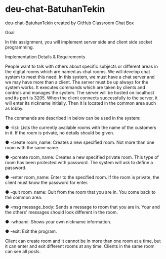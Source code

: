 # deu-chat-BatuhanTekin
deu-chat-BatuhanTekin created by GitHub Classroom
Chat Box 

Goal

In this assignment, you will implement server side and client side socket programming.

Implementation Details & Requirements

People want to talk with others about specific subjects or different areas in the digital rooms
which are named as chat rooms. We will develop chat system to meet this need. In this
system, we must have a chat server and we may have more than a client.
The server must be up always for the system works. It executes commands which are taken
by clients and controls and manages the system. The server will be hosted on localhost
and its port is 3205. When the client connects successfully to the server, it will enter its
nickname initially. Then it is located in the common area such as lobby.

The commands are described in below can be used in the system:

● -list: Lists the currently available rooms with the name of the customers in it. If the
room is private, no details should be given.

● -create room_name: Creates a new specified room. Not more than one room with
the same name.

● -pcreate room_name: Creates a new specified private room. This type of room has
been protected with password. The system will ask to define a password.

● -enter room_name: Enter to the specified room. If the room is private, the client
must know the password for enter.

● -quit room_name: Quit from the room that you are in. You come back to the
common area.

● -msg message_body: Sends a message to room that you are in. Your and the
others' messages should look different in the room.

● -whoami: Shows your own nickname information.

● -exit: Exit the program.

Client can create room and it cannot be in more than one room at a time, but it can enter and
exit different rooms at any time. Clients in the same room can see all posts.

